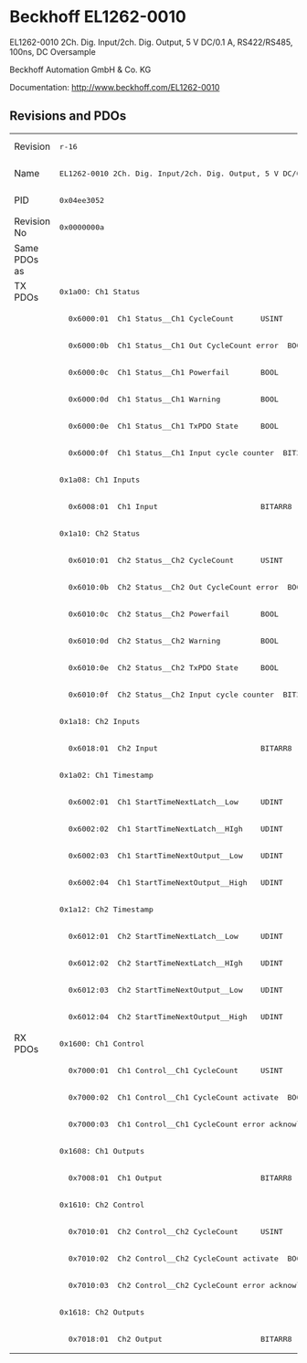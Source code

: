 # Beckhoff EL1262-0010

EL1262-0010 2Ch. Dig. Input/2ch. Dig. Output, 5 V DC/0.1 A, RS422/RS485, 100ns, DC Oversample

Beckhoff Automation GmbH & Co. KG

Documentation: <a href="http://www.beckhoff.com/EL1262-0010">http://www.beckhoff.com/EL1262-0010</a>

## Revisions and PDOs
<table>
<tr >
<td class="first">Revision</td>
<td ><pre>r-16</pre></td>
</tr>
<tr >
<td class="first">Name</td>
<td ><pre>EL1262-0010 2Ch. Dig. Input/2ch. Dig. Output, 5 V DC/0.1 A, RS422/RS485, 100ns, DC Oversample</pre></td>
</tr>
<tr >
<td class="first">PID</td>
<td ><pre>0x04ee3052</pre></td>
</tr>
<tr >
<td class="first">Revision No</td>
<td ><pre>0x0000000a</pre></td>
</tr>
<tr >
<td class="first">Same PDOs as</td>
<td ></td>
</tr>
<tr class="txpdo pdosection">
<td class="first" rowspan=28 valign=top>TX PDOs</td>
<td><pre>0x1a00: Ch1 Status</pre></td>
<td></td>
</tr>
<tr class="txpdo">
<td class="first"><pre>  0x6000:01  Ch1 Status__Ch1 CycleCount      USINT</pre></td>
</tr>
<tr class="txpdo">
<td class="first"><pre>  0x6000:0b  Ch1 Status__Ch1 Out CycleCount error  BOOL</pre></td>
</tr>
<tr class="txpdo">
<td class="first"><pre>  0x6000:0c  Ch1 Status__Ch1 Powerfail       BOOL</pre></td>
</tr>
<tr class="txpdo">
<td class="first"><pre>  0x6000:0d  Ch1 Status__Ch1 Warning         BOOL</pre></td>
</tr>
<tr class="txpdo">
<td class="first"><pre>  0x6000:0e  Ch1 Status__Ch1 TxPDO State     BOOL</pre></td>
</tr>
<tr class="txpdo">
<td class="first"><pre>  0x6000:0f  Ch1 Status__Ch1 Input cycle counter  BIT2</pre></td>
</tr>
<tr class="txpdo pdosection">
<td class="first"><pre>0x1a08: Ch1 Inputs</pre></td>
</tr>
<tr class="txpdo">
<td class="first"><pre>  0x6008:01  Ch1 Input                       BITARR8</pre></td>
</tr>
<tr class="txpdo pdosection">
<td class="first"><pre>0x1a10: Ch2 Status</pre></td>
</tr>
<tr class="txpdo">
<td class="first"><pre>  0x6010:01  Ch2 Status__Ch2 CycleCount      USINT</pre></td>
</tr>
<tr class="txpdo">
<td class="first"><pre>  0x6010:0b  Ch2 Status__Ch2 Out CycleCount error  BOOL</pre></td>
</tr>
<tr class="txpdo">
<td class="first"><pre>  0x6010:0c  Ch2 Status__Ch2 Powerfail       BOOL</pre></td>
</tr>
<tr class="txpdo">
<td class="first"><pre>  0x6010:0d  Ch2 Status__Ch2 Warning         BOOL</pre></td>
</tr>
<tr class="txpdo">
<td class="first"><pre>  0x6010:0e  Ch2 Status__Ch2 TxPDO State     BOOL</pre></td>
</tr>
<tr class="txpdo">
<td class="first"><pre>  0x6010:0f  Ch2 Status__Ch2 Input cycle counter  BIT2</pre></td>
</tr>
<tr class="txpdo pdosection">
<td class="first"><pre>0x1a18: Ch2 Inputs</pre></td>
</tr>
<tr class="txpdo">
<td class="first"><pre>  0x6018:01  Ch2 Input                       BITARR8</pre></td>
</tr>
<tr class="txpdo pdosection">
<td class="first"><pre>0x1a02: Ch1 Timestamp</pre></td>
</tr>
<tr class="txpdo">
<td class="first"><pre>  0x6002:01  Ch1 StartTimeNextLatch__Low     UDINT</pre></td>
</tr>
<tr class="txpdo">
<td class="first"><pre>  0x6002:02  Ch1 StartTimeNextLatch__HIgh    UDINT</pre></td>
</tr>
<tr class="txpdo">
<td class="first"><pre>  0x6002:03  Ch1 StartTimeNextOutput__Low    UDINT</pre></td>
</tr>
<tr class="txpdo">
<td class="first"><pre>  0x6002:04  Ch1 StartTimeNextOutput__High   UDINT</pre></td>
</tr>
<tr class="txpdo pdosection">
<td class="first"><pre>0x1a12: Ch2 Timestamp</pre></td>
</tr>
<tr class="txpdo">
<td class="first"><pre>  0x6012:01  Ch2 StartTimeNextLatch__Low     UDINT</pre></td>
</tr>
<tr class="txpdo">
<td class="first"><pre>  0x6012:02  Ch2 StartTimeNextLatch__HIgh    UDINT</pre></td>
</tr>
<tr class="txpdo">
<td class="first"><pre>  0x6012:03  Ch2 StartTimeNextOutput__Low    UDINT</pre></td>
</tr>
<tr class="txpdo">
<td class="first"><pre>  0x6012:04  Ch2 StartTimeNextOutput__High   UDINT</pre></td>
</tr>
<tr class="rxpdo pdosection">
<td class="first" rowspan=12 valign=top>RX PDOs</td>
<td><pre>0x1600: Ch1 Control</pre></td>
<td></td>
</tr>
<tr class="rxpdo">
<td class="first"><pre>  0x7000:01  Ch1 Control__Ch1 CycleCount     USINT</pre></td>
</tr>
<tr class="rxpdo">
<td class="first"><pre>  0x7000:02  Ch1 Control__Ch1 CycleCount activate  BOOL</pre></td>
</tr>
<tr class="rxpdo">
<td class="first"><pre>  0x7000:03  Ch1 Control__Ch1 CycleCount error acknowledge  BOOL</pre></td>
</tr>
<tr class="rxpdo pdosection">
<td class="first"><pre>0x1608: Ch1 Outputs</pre></td>
</tr>
<tr class="rxpdo">
<td class="first"><pre>  0x7008:01  Ch1 Output                      BITARR8</pre></td>
</tr>
<tr class="rxpdo pdosection">
<td class="first"><pre>0x1610: Ch2 Control</pre></td>
</tr>
<tr class="rxpdo">
<td class="first"><pre>  0x7010:01  Ch2 Control__Ch2 CycleCount     USINT</pre></td>
</tr>
<tr class="rxpdo">
<td class="first"><pre>  0x7010:02  Ch2 Control__Ch2 CycleCount activate  BOOL</pre></td>
</tr>
<tr class="rxpdo">
<td class="first"><pre>  0x7010:03  Ch2 Control__Ch2 CycleCount error acknowledge  BOOL</pre></td>
</tr>
<tr class="rxpdo pdosection">
<td class="first"><pre>0x1618: Ch2 Outputs </pre></td>
</tr>
<tr class="rxpdo">
<td class="first"><pre>  0x7018:01  Ch2 Output                      BITARR8</pre></td>
</tr>
</table>
